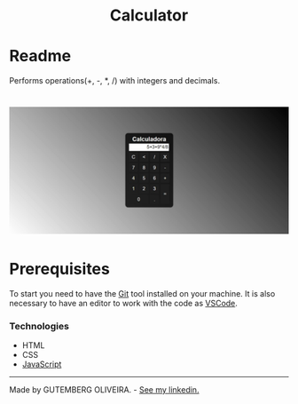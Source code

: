 <h1 align="center">Calculator</h1>

# Readme
<p>Performs operations(+, -, *, /) with integers and decimals.</p>

<h1>
    <img alt="Readme" title="Readme" src="./img/calc.JPG">
</h1>

# Prerequisites
To start you need to have the [Git](https://git-scm.com/) tool installed on your machine. It is also necessary to have an editor to work with the code as [VSCode](https://code.visualstudio.com/).

### Technologies
- HTML
- CSS
- [JavaScript](https://www.javascript.com/)

---

Made by GUTEMBERG OLIVEIRA. - [See my linkedin.](https://www.linkedin.com/in/gutemberg-oliveira-61a1b1116/)

